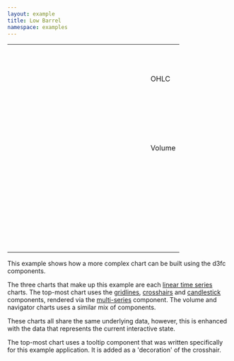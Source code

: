 ```yaml
---
layout: example
title: Low Barrel
namespace: examples
---
```

<style>@import "index.css";</style>

<table id="low-barrel" class="chart">
  <tr class="main-row">
    <td>
      <svg class="main"></svg>
    </td>
    <td>
      <span>OHLC</span>
    </td>
  </tr>
  <tr class="volume-row">
    <td>
      <svg class="volume"></svg>
    </td>
    <td>
      <span>Volume</span>
    </td>
  </tr>
  <tr class="navigator-row">
    <td>
      <svg class="navigator"></svg>
    </td>
    <td></td>
  </tr>
</table>


This example shows how a more complex chart can be built using the d3fc components.

The three charts that make up this example are each [linear time series](../../components/chart/linearTimeSeries.html) charts. The top-most chart uses the [gridlines](../../components/annotation/gridlines.html), [crosshairs](../../components/tool/crosshairs.html) and [candlestick](../../components/series/candlestick.html) components, rendered via the [multi-series](../../components/series/multi.html) component. The volume and navigator charts uses a similar mix of components.

These charts all share the same underlying data, however, this is enhanced with the data that represents the current interactive state.

The top-most chart uses a tooltip component that was written specifically for this example application. It is added as a 'decoration' of the crosshair.

<script src="index.js"></script>
